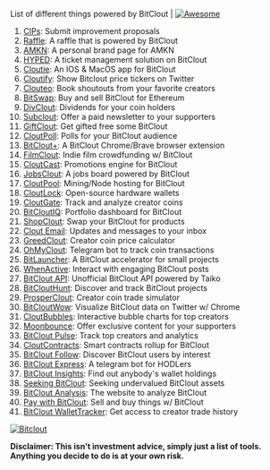 List of different things powered by BitClout  | [![Awesome](https://cdn.rawgit.com/sindresorhus/awesome/d7305f38d29fed78fa85652e3a63e154dd8e8829/media/badge.svg)](https://github.com/Mentors4EDU/Awesome-Clout)

1. [CIPs](https://github.com/Mentors4EDU/BitClout-Proposals): Submit improvement proposals
2. [Raffle](https://bitcloutraffle.com/): A raffle that is powered by BitClout
3. [AMKN](https://peer-social.com/): A personal brand page for AMKN
4. [HYPED](https://hypedtickets.com/): A ticket management solution on BitClout
5. [Cloutie](https://bitclout.com/u/CloutieApp): An IOS & MacOS app for BitClout
6. [Cloutify](https://chrome.google.com/webstore/detail/cloutify-show-bitclout-pr/mmpacdkjmmnichfpplcpcipgcdphfhdg): Show Bitclout price tickers on Twitter
7. [Clouteo](https://www.clouteo.co/book-shout-out): Book shoutouts from your favorite creators
8. [BitSwap](https://bitswap.network/): Buy and sell BitClout for Ethereum
9. [DivClout](https://www.divclout.com/): Dividends for your coin holders
10. [Subclout](https://www.subclout.com/): Offer a paid newsletter to your supporters
11. [GiftClout](https://www.giftclout.com/): Get gifted free some BitClout
12. [CloutPoll](https://cloutpoll.com/): Polls for your BitClout audience
13. [BitClout+](https://bitclout.plus/): A BitClout Chrome/Brave browser extension
14. [FilmClout](https://bitclout.com/u/FilmClout): Indie film crowdfunding w/ BitClout
15. [CloutCast](https://cloutcast.io/): Promotions engine for BitClout
16. [JobsClout](http://jobclout.me/): A jobs board powered by BitClout
17. [CloutPool](https://bitclout.com/u/CloutPool): Mining/Node hosting for BitClout
18. [CloutLock](https://bitclout.com/u/CloutLockl): Open-source hardware wallets
19. [CloutGate](https://cloutgate.com/): Track and analyze creator coins
20. [BitCloutIQ](https://bitcloutiq.net/): Portfolio dashboard for BitClout
21. [ShopClout](http://shopclout.me/): Swap your BitClout for products
22. [Clout Email](https://cloutemail.com/): Updates and messages to your inbox
23. [GreedClout](https://bogdandidenko.github.io/greedclout/): Creator coin price calculator
24. [OhMyClout](https://ohmyclout.com/): Telegram bot to track coin transactions
25. [BitLauncher](https://bitlauncher.net/): A BitClout accelerator for small projects
26. [WhenActive](https://whenactive.com/global): Interact with engaging BitClout posts
27. [BitClout API](https://github.com/benjaminwoods/bitclout): Unofficial BitClout API powered by Taiko
28. [BitCloutHunt](https://www.bitclouthunt.com/): Discover and track BitClout projects
29. [ProsperClout](https://www.prosperclout.com/): Creator coin trade simulator
30. [BitCloutWow](https://chrome.google.com/webstore/detail/bitcloutwow-bitclout-on-t/pljnngphhkadegjpkajkcigimjdheedd?hl=en&authuser=1): Visualize BitClout data on Twitter w/ Chrome
31. [CloutBubbles](https://cloutbubbles.com/): Interactive bubble charts for top creators
32. [Moonbounce](https://getmoonbounce.com/): Offer exclusive content for your supporters
33. [BitClout Pulse](https://www.bitcloutpulse.com/): Track top creators and analytics
34. [CloutContracts](https://bitclout.com/u/cloutcontracts): Smart contracts rollup for BitClout
35. [BitClout Follow](https://bitcloutfollow.com/): Discover BitClout users by interest
36. [BitClout Express](https://bitclout.express/): A telegram bot for HODLers
37. [BitClout Insights](https://bitcloutinsights.com/): Find out anybody's wallet holdings
38. [Seeking BitClout](https://seekingbitclout.com/): Seeking undervalued BitClout assets
39. [BitClout Analysis](https://www.bitcloutanalysis.com/): The website to analyze BitClout
40. [Pay with BitClout](https://bitclout.com/u/PayWithBitClout): Sell and buy things w/ BitClout
41. [BitClout WalletTracker](https://chrome.google.com/webstore/detail/bitclout-wallettracker/kgafnekhkfjhjjdmlobajeppoehmjbba): Get access to creator trade history

[![Bitclout](https://img.shields.io/badge/-Follow%20me%20on%20BitClout-red)](https://bitclout.com/u/AMKN)

**Disclaimer: This isn't investment advice, simply just a list of tools. Anything you decide to do is at your own risk.**
